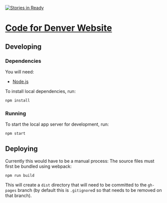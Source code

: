 [![Stories in Ready](https://badge.waffle.io/codefordenver/code-for-denver-site.png?label=ready&title=Ready)](http://waffle.io/codefordenver/code-for-denver-site)

# [Code for Denver Website](http://www.codefordenver.org/)

## Developing

### Dependencies
You will need:
- [Node.js](https://nodejs.org/)

To install local dependencies, run:
```bash
npm install
```

### Running
To start the local app server for development, run:
```
npm start
```

## Deploying

Currently this would have to be a manual process:
The source files must first be bundled using webpack:
```
npm run build
```

This will create a `dist` directory that will need to be committed to the `gh-pages` branch (by default this is `.gitignore`d so that needs to be removed on that branch).
